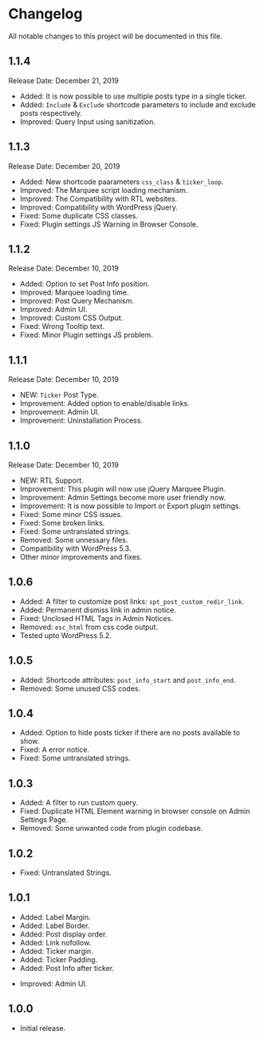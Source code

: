 # Changelog
All notable changes to this project will be documented in this file.

## 1.1.4
Release Date: December 21, 2019

* Added: It is now possible to use multiple posts type in a single ticker.
* Added: `Include` & `Exclude` shortcode parameters to include and exclude posts respectively.
* Improved: Query Input using sanitization.

## 1.1.3
Release Date: December 20, 2019

* Added: New shortcode paarameters `css_class` & `ticker_loop`.
* Improved: The Marquee script loading mechanism.
* Improved: The Compatibility with RTL websites.
* Improved: Compatibility with WordPress jQuery.
* Fixed: Some duplicate CSS classes.
* Fixed: Plugin settings JS Warning in Browser Console.

## 1.1.2
Release Date: December 10, 2019

* Added: Option to set Post Info position.
* Improved: Marquee loading time.
* Improved: Post Query Mechanism.
* Improved: Admin UI.
* Improved: Custom CSS Output.
* Fixed: Wrong Tooltip text.
* Fixed: Minor Plugin settings JS problem.

## 1.1.1
Release Date: December 10, 2019

* NEW: `Ticker` Post Type.
* Improvement: Added option to enable/disable links.
* Improvement: Admin UI.
* Improvement: Uninstallation Process.

## 1.1.0
Release Date: December 10, 2019

* NEW: RTL Support.
* Improvement: This plugin will now use jQuery Marquee Plugin.
* Improvement: Admin Settings become more user friendly now.
* Improvement: It is now possible to Import or Export plugin settings.
* Fixed: Some minor CSS issues.
* Fixed: Some broken links.
* Fixed: Some untranslated strings.
* Removed: Some unnessary files.
* Compatibility with WordPress 5.3.
* Other minor improvements and fixes.

## 1.0.6

* Added: A filter to customize post links: `spt_post_custom_redir_link`.
* Added: Permanent dismiss link in admin notice.
* Fixed: Unclosed HTML Tags in Admin Notices.
* Removed: `esc_html` from css code output.
* Tested upto WordPress 5.2.

## 1.0.5

* Added: Shortcode attributes: `post_info_start` and `post_info_end`.
* Removed: Some unused CSS codes.

## 1.0.4

* Added: Option to hide posts ticker if there are no posts available to show.
* Fixed: A error notice.
* Fixed: Some untranslated strings.

## 1.0.3

* Added: A filter to run custom query.
* Fixed: Duplicate HTML Element warning in browser console on Admin Settings Page.
* Removed: Some unwanted code from plugin codebase.

## 1.0.2

* Fixed: Untranslated Strings.

## 1.0.1

* Added: Label Margin.
* Added: Label Border.
* Added: Post display order.
* Added: Link nofollow.
* Added: Ticker margin.
* Added: Ticker Padding.
* Added: Post Info after ticker.
- Improved: Admin UI.

## 1.0.0

* Initial release.
